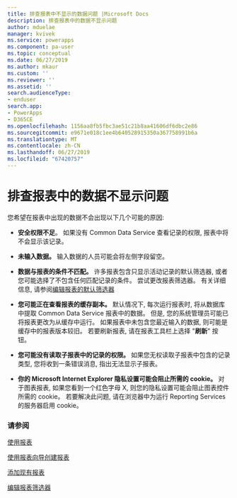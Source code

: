 ```yaml
---
title: 排查报表中不显示的数据问题 |Microsoft Docs
description: 排查报表中的数据不显示问题
author: mduelae
manager: kvivek
ms.service: powerapps
ms.component: pa-user
ms.topic: conceptual
ms.date: 06/27/2019
ms.author: mkaur
ms.custom: ''
ms.reviewer: ''
ms.assetid: ''
search.audienceType:
- enduser
search.app:
- PowerApps
- D365CE
ms.openlocfilehash: 1156aa8fb5fbc3ae51c21b8aa41606df6dbc2e86
ms.sourcegitcommit: e9671e018c1ee4b640528915350a367758991b6a
ms.translationtype: MT
ms.contentlocale: zh-CN
ms.lasthandoff: 06/27/2019
ms.locfileid: "67420757"
---
```

# <a name="troubleshoot-problems-with-data-not-displaying-in-a-report"></a>排查报表中的数据不显示问题

您希望在报表中出现的数据不会出现以下几个可能的原因:  
  
- **安全权限不足**。 如果没有 Common Data Service 查看记录的权限, 报表中将不会显示该记录。  
  
- **未输入数据。** 输入数据的人员可能会将左侧字段留空。  
  
- **数据与报表的条件不匹配。** 许多报表包含只显示活动记录的默认筛选器, 或者您可能选择了不包含任何匹配记录的条件。 尝试更改报表筛选器。 有关详细信息, 请参阅[编辑报表的默认筛选器](edit-report-filter.md)  
  
- **您可能正在查看报表的缓存副本。** 默认情况下, 每次运行报表时, 将从数据库中提取 Common Data Service 报表中的数据。 但是, 您的系统管理员可能已将报表更改为从缓存中运行。 如果报表中未包含您最近输入的数据, 则可能是缓存中的报表版本较旧。 若要刷新报表, 请在报表工具栏上选择 "**刷新**" 按钮。  
  
- **您可能没有读取子报表中的记录的权限。** 如果您无权读取子报表中包含的记录类型, 您将收到一条错误消息, 指出无法显示子报表。  
  
- **你的 Microsoft Internet Explorer 隐私设置可能会阻止所需的 cookie。** 对于图表报表, 如果您看到一个红色字母 X, 则您的隐私设置可能会阻止图表控件所需的 cookie。 若要解决此问题, 请在浏览器中为运行 Reporting Services 的服务器启用 cookie。  
  

### <a name="see-also"></a>请参阅
[使用报表](work-with-reports.md) 

[使用报表向导创建报表](create-report-with-wizard.md)

[添加现有报表](add-existing-report.md)

[编辑报表筛选器](edit-report-filter.md)

